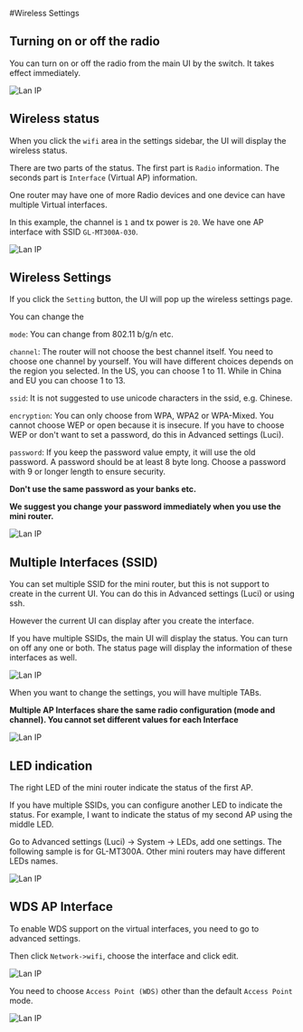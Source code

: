 #Wireless Settings

## Turning on or off the radio

You can turn on or off the radio from the main UI by the switch. It takes effect immediately.

![Lan IP](src/wifi_onoff.png)

## Wireless status

When you click the `wifi` area in the settings sidebar, the UI will display the wireless status.

There are two parts of the status. The first part is `Radio` information. The seconds part is `Interface` (Virtual AP) information. 

One router may have one of more Radio devices and one device can have multiple Virtual interfaces.

In this example, the channel is `1` and tx power is `20`. We have one AP interface with SSID `GL-MT300A-030`.

![Lan IP](src/wifi_status.png)

## Wireless Settings

If you click the `Setting` button, the UI will pop up the wireless settings page.

You can change the 

`mode`: You can change from 802.11 b/g/n etc. 

`channel`: The router will not choose the best channel itself. You need to choose one channel by yourself. You will have different choices depends on the region you selected. In the US, you can choose 1 to 11. While in China and EU you can choose 1 to 13.

`ssid`: It is not suggested to use unicode characters in the ssid, e.g. Chinese.

`encryption`: You can only choose from WPA, WPA2 or WPA-Mixed. You cannot choose WEP or open because it is insecure. If you have to choose WEP or don't want to set a password, do this in Advanced settings (Luci).

`password`: If you keep the password value empty, it will use the old password. A password should be at least 8 byte long. Choose a password with 9 or longer length to ensure security. 

**Don't use the same password as your banks etc.**

**We suggest you change your password immediately when you use the mini router.**

![Lan IP](src/wifi_setting.png)

## Multiple Interfaces (SSID)

You can set multiple SSID for the mini router, but this is not support to create in the current UI. You can do this in Advanced settings (Luci) or using ssh.

However the current UI can display after you create the interface.

If you have multiple SSIDs, the main UI will display the status. You can turn on off any one or both. The status page will display the information of these interfaces as well.

![Lan IP](src/wifi_multi_ssid1.png)

When you want to change the settings, you will have multiple TABs. 

**Multiple AP Interfaces share the same radio configuration (mode and channel). You cannot set different values for each Interface**

![Lan IP](src/wifi_multi_ssid.png)

## LED indication

The right LED of the mini router indicate the status of the first AP. 

If you have multiple SSIDs, you can configure another LED to indicate the status. For example, I want to indicate the status of my second AP using the middle LED. 

Go to Advanced settings (Luci) -> System -> LEDs, add one settings. The following sample is for GL-MT300A. Other mini routers may have different LEDs names.

![Lan IP](src/wifi_leds.png)

## WDS AP Interface

To enable WDS support on the virtual interfaces, you need to go to advanced settings.

Then click `Network->wifi`, choose the interface and click edit.

![Lan IP](src/wifi_advanced.png)

You need to choose `Access Point (WDS)` other than the default `Access Point` mode.


![Lan IP](src/wifi_advanced1.png)